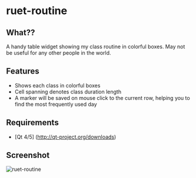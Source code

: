 ruet-routine
============

## What?? ##
A handy table widget showing my class routine in colorful boxes. May not be useful for any other people in the world.

## Features ##
* Shows each class in colorful boxes
* Cell spanning denotes class duration length
* A marker will be saved on mouse click to the current row, helping you to find the most frequently used day 

## Requirements ##
* [Qt 4/5] (http://qt-project.org/downloads)

## Screenshot ##
![ruet-routine](http://i.imgur.com/TXAZZ2L.png "ruet-routine")

